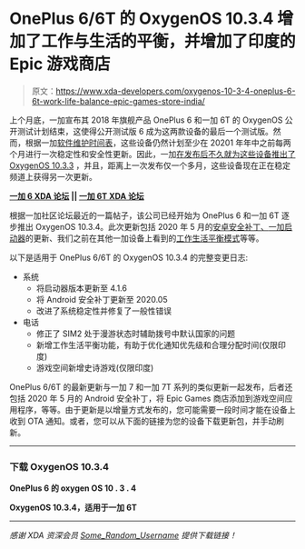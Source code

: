 # OnePlus 6/6T 的 OxygenOS 10.3.4 增加了工作与生活的平衡，并增加了印度的 Epic 游戏商店

> 原文：<https://www.xda-developers.com/oxygenos-10-3-4-oneplus-6-6t-work-life-balance-epic-games-store-india/>

上个月底，一加宣布其 2018 年旗舰产品 OnePlus 6 和一加 6T 的 OxygenOS 公开测试计划结束，这使得公开测试版 6 成为这两款设备的最后一个测试版。然而，根据一加[软件维护时间表](https://www.xda-developers.com/oneplus-software-maintenance-schedule/)，这些设备仍然计划至少在 20201 年年中之前每两个月进行一次稳定性和安全性更新。因此，一加[在发布后不久就为这些设备推出了 OxygenOS 10.3.3](https://www.xda-developers.com/oneplus-6-oneplus-6t-oxygenos-10-3-3-updates-april-2020-patches/) ，并且，距离上一次发布仅一个多月，这些设备现在正在稳定频道上获得另一次更新。

**[一加 6 XDA 论坛](https://forum.xda-developers.com/oneplus-6) || [一加 6T XDA 论坛](https://forum.xda-developers.com/oneplus-6t)**

根据一加社区论坛最近的一篇帖子，该公司已经开始为 OnePlus 6 和一加 6T 逐步推出 OxygenOS 10.3.4。此次更新包括 2020 年 5 月的[安卓安全补丁、](https://www.xda-developers.com/may-2020-android-security-patches-google-pixel/)[一加启动器](https://www.xda-developers.com/oneplus-launcher-4-4-2/)的更新、我们之前在其他一加设备上看到的[工作生活平衡模式](https://www.xda-developers.com/oneplus-announces-india-specific-features-oxygenos/)等等。

以下是适用于 OnePlus 6/6T 的 OxygenOS 10.3.4 的完整变更日志:

*   系统
    *   将启动器版本更新至 4.1.6
    *   将 Android 安全补丁更新至 2020.05
    *   改进了系统稳定性并修复了一般性错误
*   电话
    *   修正了 SIM2 处于漫游状态时辅助拨号中默认国家的问题
    *   新增工作生活平衡功能，有助于优化通知优先级和合理分配时间(仅限印度)
    *   游戏空间新增史诗游戏(仅限印度)

OnePlus 6/6T 的最新更新与一加 7 和一加 7T 系列的类似更新一起发布，后者还包括 2020 年 5 月的 Android 安全补丁，将 Epic Games 商店添加到游戏空间应用程序，等等。由于更新是以增量方式发布的，您可能需要一段时间才能在设备上收到 OTA 通知。或者，您可以从下面的链接为您的设备下载更新包，并手动刷新。

* * *

### 下载 OxygenOS 10.3.4

**OnePlus 6 的 oxygen OS 10 . 3 . 4**

**OxygenOS 10.3.4，适用于一加 6T**

* * *

*感谢 XDA 资深会员 [Some_Random_Username](https://forum.xda-developers.com/member.php?u=8234677) 提供下载链接！*